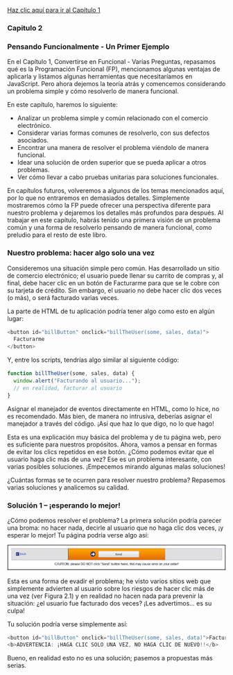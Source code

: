 [Haz clic aquí para ir al Capítulo 1](../capitulo_1/BecomingFunctional-SeveralQuestions.md)

### Capitulo 2

### Pensando Funcionalmente - Un Primer Ejemplo

En el Capítulo 1, Convertirse en Funcional - Varias Preguntas, repasamos qué es la Programación Funcional (FP), mencionamos algunas ventajas de aplicarla y listamos algunas herramientas que necesitaríamos en JavaScript. Pero ahora dejemos la teoría atrás y comencemos considerando un problema simple y cómo resolverlo de manera funcional.

En este capítulo, haremos lo siguiente:

- Analizar un problema simple y común relacionado con el comercio electrónico.
- Considerar varias formas comunes de resolverlo, con sus defectos asociados.
- Encontrar una manera de resolver el problema viéndolo de manera funcional.
- Idear una solución de orden superior que se pueda aplicar a otros problemas.
- Ver cómo llevar a cabo pruebas unitarias para soluciones funcionales.

En capítulos futuros, volveremos a algunos de los temas mencionados aquí, por lo que no entraremos en demasiados detalles. Simplemente mostraremos cómo la FP puede ofrecer una perspectiva diferente para nuestro problema y dejaremos los detalles más profundos para después. Al trabajar en este capítulo, habrás tenido una primera visión de un problema común y una forma de resolverlo pensando de manera funcional, como preludio para el resto de este libro.

### Nuestro problema: hacer algo solo una vez

Consideremos una situación simple pero común. Has desarrollado un sitio de comercio electrónico; el usuario puede llenar su carrito de compras y, al final, debe hacer clic en un botón de Facturarme para que se le cobre con su tarjeta de crédito. Sin embargo, el usuario no debe hacer clic dos veces (o más), o será facturado varias veces.

La parte de HTML de tu aplicación podría tener algo como esto en algún lugar:

```javascript
<button id="billButton" onclick="billTheUser(some, sales, data)">
  Facturarme
</button>
```

Y, entre los scripts, tendrías algo similar al siguiente código:

```javascript
function billTheUser(some, sales, data) {
  window.alert("Facturando al usuario...");
  // en realidad, facturar al usuario
}
```

Asignar el manejador de eventos directamente en HTML, como lo hice, no es recomendado. Más bien, de manera no intrusiva, deberías asignar el manejador a través del código. ¡Así que haz lo que digo, no lo que hago!

Esta es una explicación muy básica del problema y de tu página web, pero es suficiente para nuestros propósitos. Ahora, vamos a pensar en formas de evitar los clics repetidos en ese botón. ¿Cómo podemos evitar que el usuario haga clic más de una vez? Ese es un problema interesante, con varias posibles soluciones. ¡Empecemos mirando algunas malas soluciones!

¿Cuántas formas se te ocurren para resolver nuestro problema? Repasemos varias soluciones y analicemos su calidad.

### Solución 1 – ¡esperando lo mejor!

¿Cómo podemos resolver el problema? La primera solución podría parecer una broma: no hacer nada, decirle al usuario que no haga clic dos veces, ¡y esperar lo mejor! Tu página podría verse algo así:

![Solution One - Hoping for the best!](./img/solutionOne.png)

Esta es una forma de evadir el problema; he visto varios sitios web que simplemente advierten al usuario sobre los riesgos de hacer clic más de una vez (ver Figura 2.1) y en realidad no hacen nada para prevenir la situación: ¿el usuario fue facturado dos veces? ¡Les advertimos... es su culpa!

Tu solución podría verse simplemente así:

```javascript
<button id="billButton" onclick="billTheUser(some, sales, data)">Facturarme</button>
<b>ADVERTENCIA: ¡HAGA CLIC SOLO UNA VEZ, NO HAGA CLIC DE NUEVO!!</b>
```

Bueno, en realidad esto no es una solución; pasemos a propuestas más serias.
